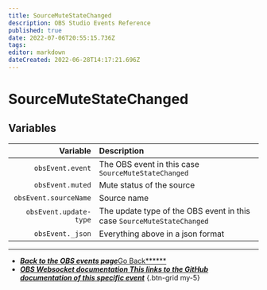 ```yaml
---
title: SourceMuteStateChanged
description: OBS Studio Events Reference
published: true
date: 2022-07-06T20:55:15.736Z
tags:
editor: markdown
dateCreated: 2022-06-28T14:17:21.696Z
---
```


# SourceMuteStateChanged

## Variables

|               Variable | Description                                                            |
| ----------------------:|:---------------------------------------------------------------------- |
|       `obsEvent.event` | The OBS event in this case `SourceMuteStateChanged`                    |
|       `obsEvent.muted` | Mute status of the source                                              |
|  `obsEvent.sourceName` | Source name                                                            |
| `obsEvent.update-type` | The update type of the OBS event in this case `SourceMuteStateChanged` |
|       `obsEvent._json` | Everything above in a json format                                      |

---

- [<i class="mdi mdi-chevron-left"></i>***Back to the OBS events page***Go Back******](/en/Broadcasters/OBS/Events)
- [<i class="mdi mdi-github"></i> ***OBS Websocket documentation ***This links to the GitHub documentation of this specific event******](https://github.com/obsproject/obs-websocket/blob/4.x-current/docs/generated/protocol.md#sourcemutestatechanged)
{.btn-grid my-5}
